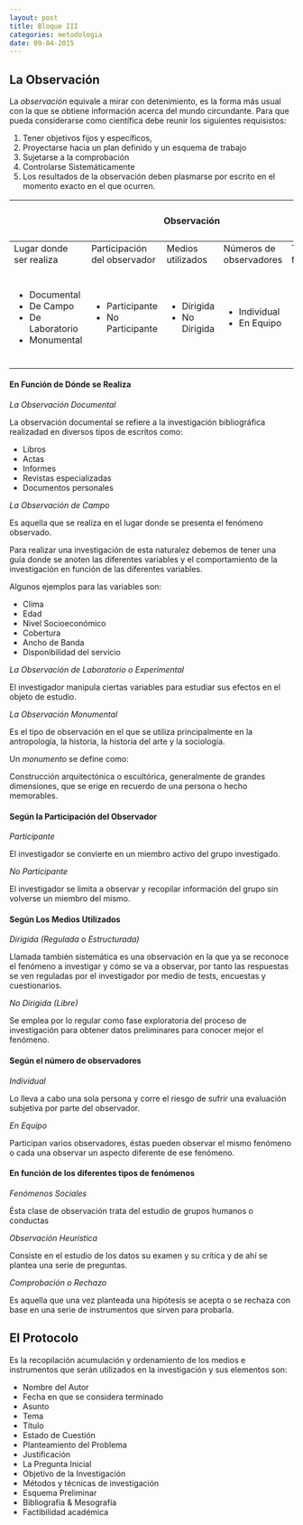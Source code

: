 ```yaml
---
layout: post
title: Bloque III
categories: metodologia
date: 09-04-2015
---
```


## La Observación

La *observación* equivale a mirar con detenimiento, es la forma más usual con la que se obtiene información acerca del mundo circundante. Para que pueda considerarse como científica debe reunir los siguientes requisistos:

1. Tener objetivos fijos y específicos,
2. Proyectarse hacia un plan definido y un esquema de trabajo
3. Sujetarse a la comprobación
4. Controlarse Sistemáticamente
5. Los resultados de la observación deben plasmarse por escrito en el momento exacto en el que ocurren.

<table id="mapa">
	<thead>
		<th colspan="5">
			<h4>Observación</h4>
		</th>
	</thead>
	<tbody>
		<tr>
			<td>Lugar donde ser realiza</td>
			<td>Participación del observador</td>
			<td>Medios utilizados</td>
			<td>Números de observadores</td>
			<td>Tipos de fenómenos</td>
		</tr>
		<tr>
			<td>
				<ul>
					<li>Documental</li>
					<li>De Campo</li>
					<li>De Laboratorio</li>
					<li>Monumental</li>
				</ul>
			</td>
			<td>
				<ul>
					<li>Participante</li>
					<li>No Participante</li>
				</ul>
			</td>
			<td>
				<ul>
					<li>Dirigida</li>
					<li>No Dirigida</li>
				</ul>
			</td>
			<td>
				<ul>
					<li>Individual</li>
					<li>En Equipo</li>
				</ul>
			</td>
			<td>
				<ul>
					<li>Ciencias Exactas</li>
					<li>Fenómenos Sociales </li>
					<li>Comprobación o Rechazo</li>
					<li>Heurística.</li>
				</ul>
			</td>
		</tr>
	</tbody>
</table>

#### En Función de Dónde se Realiza

*La Observación Documental*

La observación documental se refiere a la investigación bibliográfica realizadad en diversos tipos de escritos como:

* Libros
* Actas
* Informes
* Revistas especializadas
* Documentos personales
		
*La Observación de Campo*

Es aquella que se realiza en el lugar donde se presenta el fenómeno observado.

Para realizar una investigación de esta naturalez debemos de tener una guía donde se anoten las diferentes variables y el comportamiento de la investigación en función de las diferentes variables.

Algunos ejemplos para las variables son:

* Clima
* Edad
* Nivel Socioeconómico
* Cobertura
* Ancho de Banda
* Disponibilidad del servicio

*La Observación de Laboratorio o Experimental*

El investigador manipula ciertas variables para estudiar sus efectos en el objeto de estudio.

*La Observación Monumental*

Es el tipo de observación en el que se utiliza principalmente en la antropología, la historia, la historia del arte y la sociología.

Un *monumento* se define como:

Construcción arquitectónica o escultórica, generalmente de grandes dimensiones, que se erige en recuerdo de una persona o hecho memorables.

#### Según la Participación del Observador

*Participante*

El investigador se convierte en un miembro activo del grupo investigado.

*No Participante*

El investigador se limita a observar y recopilar información del grupo sin volverse un miembro del mismo.

#### Según Los Medios Utilizados

*Dirigida (Regulada o Estructurada)*

Llamada también sistemática es una observación en la que ya se reconoce el fenómeno a investigar y cómo se va a observar, por tanto las respuestas se ven reguladas por el investigador por medio de tests, encuestas y cuestionarios.

*No Dirigida (Libre)*

Se emplea por lo regular como fase exploratoria del proceso de investigación para obtener datos preliminares para conocer mejor el fenómeno.

#### Según el número de observadores

*Individual*

Lo lleva a cabo una sola persona y corre el riesgo de sufrir una evaluación subjetiva por parte del observador.

*En Equipo*

Participan varios observadores, éstas pueden observar el mismo fenómeno o cada una observar un aspecto diferente de ese fenómeno.
#### En función de los diferentes tipos de fenómenos

*Fenómenos Sociales*

Ésta clase de observación trata del estudio de grupos humanos o conductas

*Observación Heurística*

Consiste en el estudio de los datos su examen y su crítica y de ahí se plantea una serie de preguntas.

*Comprobación o Rechazo*

Es aquella que una vez planteada una hipótesis se acepta o se rechaza con base en una serie de instrumentos que sirven para probarla.

## El Protocolo

Es la recopilación acumulación y ordenamiento de los medios e instrumentos que serán utilizados en la investigación y sus elementos son:

* Nombre del Autor
* Fecha en que se considera terminado
* Asunto
* Tema
* Título
* Estado de Cuestión
* Planteamiento del Problema
* Justificación
* La Pregunta Inicial
* Objetivo de la Investigación
* Métodos y técnicas de investigación
* Esquema Preliminar
* Bibliografía & Mesografía
* Factibilidad académica
